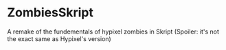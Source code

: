 # ZombiesSkript
 A remake of the fundementals of hypixel zombies in Skript (Spoiler: it's not the exact same as Hypixel's version)
